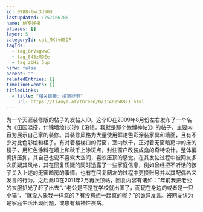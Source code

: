 ```yaml
---
id: 0988-lwc3d50d
lastUpdated: 1757166788
name: 绝室好书
aliases: []
layer: 5
categoryId: cat_MXtv05QF
tagIds:
  - tag_6rVsgwwC
  - tag_845zMOEe
  - tag_zbHi_5up
nsfw: false
parent: ""
relatedEntries: []
timelineEvents: []
titledLinks:
  - title: "相关链接: 绝室好书"
    url: https://tianya.at/thread/0/11402588/1.html
---
```


为一个天涯装修版的帖子的发帖人ID。这个ID在2009年8月份左右发布了一个名为《田园混搭，什锦墙绘(长沙)【没错，我就是那个微博神帖】》的帖子，主要内容为展示自己家的装修。其装修风格为大量使用鲜艳色彩涂装家具和墙面，且有不少对比色彩绘和柜子。有对着楼梯口的假窗，室内秋千，正对着无窗暗房中的床的镜子，用红色涂料在墙上和秋千上涂斑点，封住窗户改装成龛的奇特设计。整体偏拥挤压抑，其自己也说不喜欢大空间，喜欢压顶的感觉。在其发帖过程中被网友多次质疑其风格，其在回复质疑的同时透露了一些家庭信息，例如曾经把不听话的孩子关入上述的无窗暗房的事情。也有在回复网友的过程中更换账号并以其配偶名义发言的行为。之后此ID在2011年2月再次顶帖，回复内容有诸如：”年前我把老公的衣服扒光了赶了出去“、”老公是不是在学校就出国了，而现在身边的或者是一只小猫“、“就没人象我一样疯的？有没有想一起疯的呢？”的诡异发言。被网友认为是家庭生活出现问题，或患有精神性疾病。